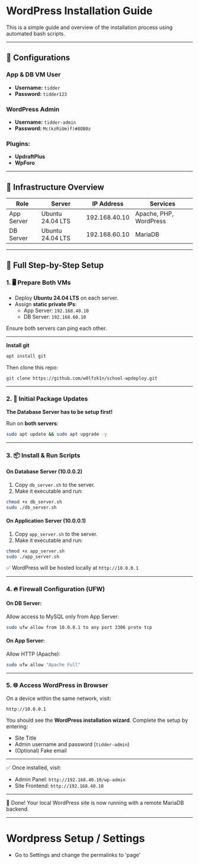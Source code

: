 # WordPress Installation Guide

This is a simple guide and overview of the installation process using automated bash scripts.

---

## 🔧 Configurations

### App & DB VM User
- **Username:** `tidder`  
- **Password:** `tidder123`

### WordPress Admin
- **Username:** `tidder-admin`  
- **Password:** `Mc(kzRiUm)f)#8OB0z`

### Plugins:
- **UpdraftPlus**
- **WpForo**

---

## 🧱 Infrastructure Overview

| Role         | Server           | IP Address   | Services               |
|--------------|------------------|--------------|------------------------|
| App Server   | Ubuntu 24.04 LTS | 192.168.40.10| Apache, PHP, WordPress |
| DB Server    | Ubuntu 24.04 LTS | 192.168.60.10| MariaDB                |

---

## 📘 Full Step-by-Step Setup

### 1. 🖥 Prepare Both VMs

- Deploy **Ubuntu 24.04 LTS** on each server.
- Assign **static private IPs**:
  - App Server: `192.168.40.10`
  - DB Server: `192.168.60.10`

Ensure both servers can ping each other.

---

**Install git**

```bash
apt install git
```

Then clone this repo:

```bash
git clone https://github.com/w0lfzk1n/school-wpdeploy.git
```

---

### 2. 🔐 Initial Package Updates

**The Database Server has to be setup first!**

Run on **both servers**:

```bash
sudo apt update && sudo apt upgrade -y
```

---

### 3. 📦 Install & Run Scripts

#### On **Database Server** (10.0.0.2)

1. Copy `db_server.sh` to the server.
2. Make it executable and run:

```bash
chmod +x db_server.sh
sudo ./db_server.sh
```

#### On **Application Server** (10.0.0.1)

1. Copy `app_server.sh` to the server.
2. Make it executable and run:

```bash
chmod +x app_server.sh
sudo ./app_server.sh
```

✅ WordPress will be hosted locally at `http://10.0.0.1`

---

### 4. 🔥 Firewall Configuration (UFW)

#### On **DB Server**:

Allow access to MySQL only from App Server:

```bash
sudo ufw allow from 10.0.0.1 to any port 3306 proto tcp
```

#### On **App Server**:

Allow HTTP (Apache):

```bash
sudo ufw allow "Apache Full"
```

---

### 5. 🌐 Access WordPress in Browser

On a device within the same network, visit:

```
http://10.0.0.1
```

You should see the **WordPress installation wizard**. Complete the setup by entering:

- Site Title
- Admin username and password (`tidder-admin`)
- (Optional) Fake email

---

✅ Once installed, visit:

- Admin Panel: `http://192.168.40.10/wp-admin`
- Site Frontend: `http://192.168.40.10`

---

📝 Done! Your local WordPress site is now running with a remote MariaDB backend.

---

# Wordpress Setup / Settings

- Go to Settings and change the permalinks to 'page'
